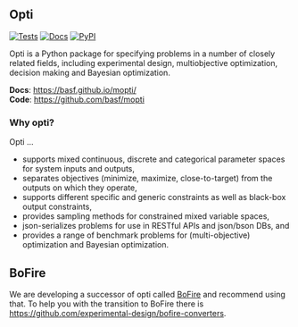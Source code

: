 ## Opti

[![Tests](https://github.com/basf/mopti/actions/workflows/main.yml/badge.svg)](https://github.com/basf/mopti/actions)
[![Docs](https://github.com/basf/mopti/actions/workflows/docs.yml/badge.svg)](https://basf.github.io/mopti/)
[![PyPI](https://img.shields.io/pypi/v/mopti.svg?color=%2334D058)](https://pypi.org/project/mopti)


Opti is a Python package for specifying problems in a number of closely related fields, including experimental design, multiobjective optimization, decision making and Bayesian optimization.

**Docs**: https://basf.github.io/mopti/ <br/>
**Code**: https://github.com/basf/mopti

### Why opti? 
Opti ...
* supports mixed continuous, discrete and categorical parameter spaces for system inputs and outputs,
* separates objectives (minimize, maximize, close-to-target) from the outputs on which they operate,
* supports different specific and generic constraints as well as black-box output constraints,
* provides sampling methods for constrained mixed variable spaces,
* json-serializes problems for use in RESTful APIs and json/bson DBs, and
* provides a range of benchmark problems for (multi-objective) optimization and Bayesian optimization.

## BoFire

We are developing a successor of opti called [BoFire](https://github.com/experimental-design/bofire) and recommend using that. To help you
with the transition to BoFire there is https://github.com/experimental-design/bofire-converters.
